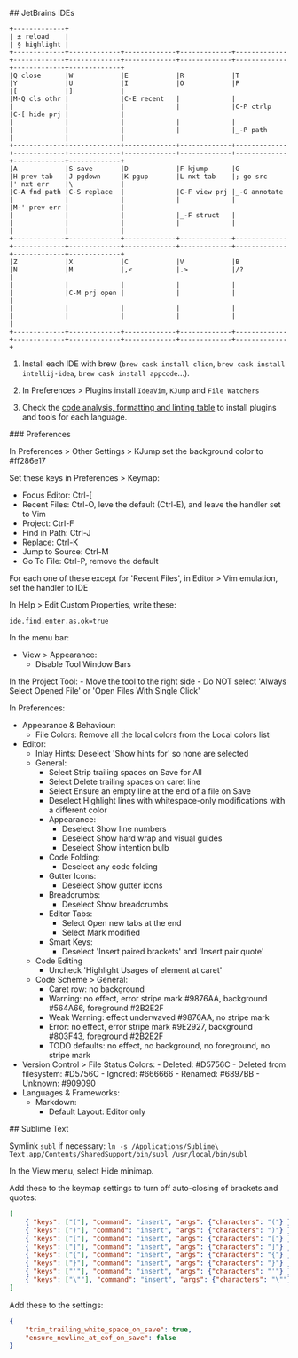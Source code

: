 ## JetBrains IDEs

```
+-------------+
| ± reload    |
| § highlight |
+-------------+-------------+-------------+-------------+-------------+-------------+-------------+-------------+-------------+-------------+-------------+-------------+
|Q close      |W            |E            |R            |T            |Y            |U            |I            |O            |P            |[            |]            |
|M-Q cls othr |             |C-E recent   |             |             |             |             |             |             |C-P ctrlp    |C-[ hide prj |             |
|             |             |             |             |             |             |             |             |             |_-P path     |             |             |
+-------------+-------------+-------------+-------------+-------------+-------------+-------------+-------------+-------------+-------------+-------------+-------------+
|A            |S save       |D            |F kjump      |G            |H prev tab   |J pgdown     |K pgup       |L nxt tab    |; go src     |' nxt err    |\            |
|C-A fnd path |C-S replace  |             |C-F view prj |_-G annotate |             |             |             |             |             |M-' prev err |             |
|             |             |             |_-F struct   |             |             |             |             |             |             |             |             |
+-------------+-------------+-------------+-------------+-------------+-------------+-------------+-------------+-------------+-------------+-------------+-------------+
|Z            |X            |C            |V            |B            |N            |M            |,<           |.>           |/?           |
|             |             |             |             |             |             |C-M prj open |             |             |             |
|             |             |             |             |             |             |             |             |             |             |
+-------------+-------------+-------------+-------------+-------------+-------------+-------------+-------------+-------------+-------------+
```

1. Install each IDE with brew (`brew cask install clion`, `brew cask install intellij-idea`, `brew cask install appcode`...).

2. In Preferences > Plugins install `IdeaVim`, `KJump` and `File Watchers`

3. Check the [code analysis, formatting and linting table](docs/CODE.md) to install plugins and tools for each language.

### Preferences

In Preferences > Other Settings > KJump set the background color to #ff286e17

Set these keys in Preferences > Keymap:
- Focus Editor: Ctrl-[
- Recent Files: Ctrl-O, leve the default (Ctrl-E), and leave the handler set to Vim
- Project: Ctrl-F
- Find in Path: Ctrl-J
- Replace: Ctrl-K
- Jump to Source: Ctrl-M
- Go To File: Ctrl-P, remove the default

For each one of these except for 'Recent Files', in Editor > Vim emulation, set the handler to IDE

In Help > Edit Custom Properties, write these:

```
ide.find.enter.as.ok=true
```

In the menu bar:
- View > Appearance:
	- Disable Tool Window Bars

In the Project Tool:
	- Move the tool to the right side
	- Do NOT select 'Always Select Opened File' or 'Open Files With Single Click'

In Preferences:
- Appearance & Behaviour:
	- File Colors: Remove all  the local colors from the Local colors list
- Editor:
	- Inlay Hints: Deselect 'Show hints for' so none are selected
	- General:
		- Select Strip trailing spaces on Save for All
		- Select Delete trailing spaces on caret line
		- Select Ensure an empty line at the end of a file on Save
		- Deselect Highlight lines with whitespace-only modifications with a different color
		- Appearance:
			- Deselect Show line numbers
			- Deselect Show hard wrap and visual guides
			- Deselect Show intention bulb
		- Code Folding:
			- Deselect any code folding
		- Gutter Icons:
			- Deselect Show gutter icons
		- Breadcrumbs:
			- Deselect Show breadcrumbs
		- Editor Tabs:
			- Select Open new tabs at the end
			- Select Mark modified
		- Smart Keys:
			- Deselect 'Insert paired brackets' and 'Insert pair quote'
	- Code Editing
		- Uncheck 'Highlight Usages of element at caret'
	- Code Scheme > General:
		- Caret row: no background
		- Warning: no effect, error stripe mark #9876AA, background #564A66, foreground #2B2E2F
		- Weak Warning: effect underwaved #9876AA, no stripe mark
		- Error: no effect, error stripe mark #9E2927, background #803F43, foreground #2B2E2F
		- TODO defaults: no effect, no background, no foreground, no stripe mark
- Version Control > File Status Colors:
		- Deleted: #D5756C
		- Deleted from filesystem: #D5756C
		- Ignored: #666666
		- Renamed: #6897BB
		- Unknown: #909090
- Languages & Frameworks:
	- Markdown:
		- Default Layout: Editor only

## Sublime Text

Symlink `subl` if necessary: `ln -s /Applications/Sublime\ Text.app/Contents/SharedSupport/bin/subl /usr/local/bin/subl`

In the View menu, select Hide minimap.

Add these to the keymap settings to turn off auto-closing of brackets and quotes:

```json
[
	{ "keys": ["("], "command": "insert", "args": {"characters": "("} },
	{ "keys": [")"], "command": "insert", "args": {"characters": ")"} },
	{ "keys": ["["], "command": "insert", "args": {"characters": "["} },
	{ "keys": ["]"], "command": "insert", "args": {"characters": "]"} },
	{ "keys": ["{"], "command": "insert", "args": {"characters": "{"} },
	{ "keys": ["}"], "command": "insert", "args": {"characters": "}"} },
	{ "keys": ["'"], "command": "insert", "args": {"characters": "'"} },
	{ "keys": ["\""], "command": "insert", "args": {"characters": "\""} }
]
```

Add these to the settings:

```json
{
	"trim_trailing_white_space_on_save": true,
	"ensure_newline_at_eof_on_save": false
}
```
